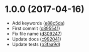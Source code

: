 <a name="1.0.0"></a>
# 1.0.0 (2017-04-16)

* Add keywords ([e88c5da](https://github.com/kikobeats/fmt-obj-cli/commit/e88c5da))
* First commit ([c895541](https://github.com/kikobeats/fmt-obj-cli/commit/c895541))
* Fix file name ([d309247](https://github.com/kikobeats/fmt-obj-cli/commit/d309247))
* Update docs ([c992041](https://github.com/kikobeats/fmt-obj-cli/commit/c992041))
* Update tests ([b3faa9d](https://github.com/kikobeats/fmt-obj-cli/commit/b3faa9d))



